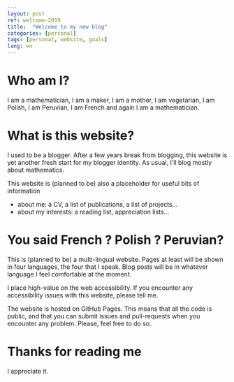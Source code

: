 ```yaml
---
layout: post
ref: welcome-2019
title:  "Welcome to my new blog"
categories: [personal]
tags: [personal, website, goals]
lang: en
---
```


# Who am I?

I am a mathematician, I am a maker, I am a mother, I am vegetarian, I am Polish, I am Peruvian, I am French and again I am a mathematician. 

# What is this website?

I used to be a blogger. After a few years break from blogging, this website is yet another fresh start for my blogger identity. As usual, I'll blog mostly about mathematics. 

This website is (planned to be) also a placeholder for useful bits of information 

- about me: a CV, a list of publications, a list of projects...
- about my interests: a reading list, appreciation lists...

# You said French ? Polish ? Peruvian?

This is (planned to be) a multi-lingual website. Pages at least will be shown in four languages, the four that I speak. Blog posts will be in whatever language I feel comfortable at the moment.
 
I place high-value on the web accessibility. If you encounter any accessibility issues with this website, please tell me.

The website is hosted on GitHub Pages. This means that all the code is public, and that you can submit issues and pull-requests when you encounter any problem. Please, feel free to do so.

# Thanks for reading me

I appreciate it.
